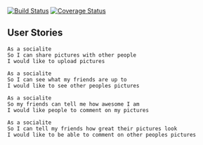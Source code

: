 [![Build Status](https://travis-ci.com/leoncross/instagram-challenge.svg?branch=master)](https://travis-ci.com/leoncross/instagram-challenge) [![Coverage Status](https://coveralls.io/repos/github/leoncross/instagram-challenge/badge.svg?branch=master)](https://coveralls.io/github/leoncross/instagram-challenge?branch=master)
## User Stories
```
As a socialite
So I can share pictures with other people
I would like to upload pictures

As a socialite
So I can see what my friends are up to
I would like to see other peoples pictures

As a socialite
So my friends can tell me how awesome I am
I would like people to comment on my pictures

As a socialite
So I can tell my friends how great their pictures look
I would like to be able to comment on other peoples pictures
```
